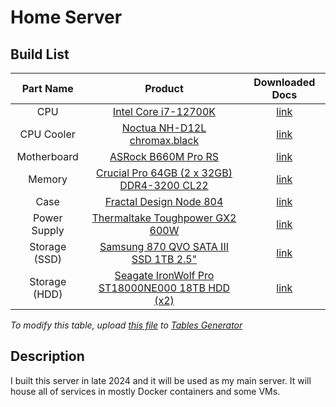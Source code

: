 # Home Server

## Build List
| **Part Name** |                                                                           **Product**                                                                          |                            **Downloaded Docs**                           |
|:-------------:|:--------------------------------------------------------------------------------------------------------------------------------------------------------------:|:------------------------------------------------------------------------:|
|      CPU      | [Intel Core i7-12700K](https://www.intel.com/content/www/us/en/products/sku/134594/intel-core-i712700k-processor-25m-cache-up-to-5-00-ghz/specifications.html) |                 [link](./docs/Intel%20Core%20i7-12700K/)                 |
|   CPU Cooler  |                                           [Noctua NH-D12L chromax.black](https://noctua.at/en/nh-d12l-chromax-black)                                           |             [link](./docs/Noctua%20NH-D12L%20chromax.black/)             |
|  Motherboard  |                                        [ASRock B660M Pro RS](https://www.asrock.com/mb/Intel/B660m%20Pro%20RS/index.asp)                                       |                 [link](./docs/ASRock%20B660M%20Pro%20RS/)                |
|     Memory    |                                [Crucial Pro 64GB (2 x 32GB) DDR4-3200 CL22](https://www.crucial.com/memory/ddr4/cp2k32g4dfra32a)                               | [link](./docs/Crucial%20Pro%2064GB%20(2%20x%2032GB)%20DDR4-3200%20CL22/) |
|      Case     |                                     [Fractal Design Node 804](https://www.fractal-design.com/products/cases/node/node-804/)                                    |               [link](./docs/Fractal%20Design%20Node%20804/)              |
|  Power Supply |                         [Thermaltake Toughpower GX2 600W](https://thermaltakeusa.com/products/toughpower-gx2-600w-ps-tpd-0600nnfagu-2)                         |           [link](./docs/Thermaltake%20Toughpower%20GX2%20600W/)          |
| Storage (SSD) |                       [Samsung 870 QVO SATA III SSD 1TB 2.5"](https://semiconductor.samsung.com/us/consumer-storage/internal-ssd/870qvo/)                      |       [link](./docs/Samsung%20870%20QVO%20SATA%20III%20SSD%201TB/)       |
| Storage (HDD) |       [Seagate IronWolf Pro ST18000NE000 18TB HDD (x2)](https://www.seagate.com/www-content/datasheets/pdfs/ironwolf-pro-18tb-DS1914-14-2007US-en_US.pdf)      |   [link](./docs/Seagate%20IronWolf%20Pro%20ST18000NE000%2018TB%20HDD/)   |

*To modify this table, upload [this file](./home_server_tablesgenerator_download.tgn) to [Tables Generator](https://www.tablesgenerator.com/markdown_tables)*

## Description
I built this server in late 2024 and it will be used as my main server. It will house all of services in mostly Docker containers and some VMs.